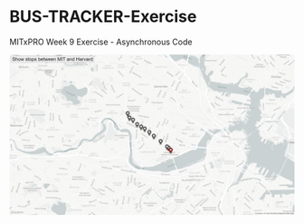 # BUS-TRACKER-Exercise
MITxPRO Week 9 Exercise - Asynchronous Code

<img src= "screenshotBusTracker.png" width='600'/>
